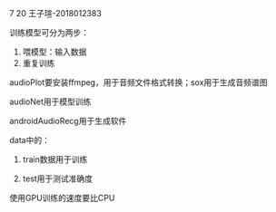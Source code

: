 7 20 王子瑄-2018012383

训练模型可分为两步：

1. 喂模型：输入数据
2. 重复训练

audioPlot要安装ffmpeg，用于音频文件格式转换；sox用于生成音频谱图

audioNet用于模型训练

androidAudioRecg用于生成软件

data中的：

1. train数据用于训练

2. test用于测试准确度

使用GPU训练的速度要比CPU